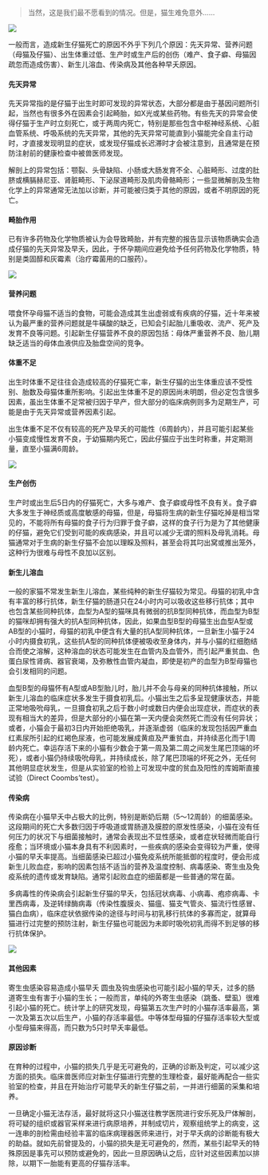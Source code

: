 > 当然，这是我们最不愿看到的情况。但是，猫生难免意外......

![](https://mmbiz.qpic.cn/mmbiz_jpg/mLA9xDdPFPU15vChujv1O2DcGHAqnraRrkGMShfJFvOkzq1cmHpYsv2DCsrkrtP2my1zezq1LfW4hhoEPOY2gA/640?wx_fmt=jpeg&tp=webp&wxfrom=5&wx_lazy=1&wx_co=1)

一般而言，造成新生仔猫死亡的原因不外乎下列几个原因：先天异常、营养问题（母猫及仔猫）、出生体重过低、生产时或生产后的创伤（难产、食子癖、母猫因疏忽而造成伤害）、新生儿溶血、传染病及其他各种早夭原因。

#### 先天异常

先天异常指的是仔猫于出生时即可发现的异常状态，大部分都是由于基因问题所引起，当然也有很多外在因素会引起畸胎，如X光或某些药物。有些先天的异常会使得仔猫于生产时立刻死亡，或于两周内死亡，特别是那些包含中枢神经系统、心脏血管系统、呼吸系统的先天异常，其他的先天异常可能直到小猫能完全自主行动时，才直接发现明显的症状，或发现仔猫成长迟滞时才会被注意到，且通常是在预防注射前的健康检查中被兽医师发现。

解剖上的异常包括：颚裂、头骨缺陷、小肠或大肠发育不全、心脏畸形、过度的肚脐或横膈赫尼亚、肾脏畸形、下泌尿道畸形及肌肉骨骼畸形；一些显微解剖及生物化学上的异常通常无法加以诊断，并可能被归类于其他的原因，或者不明原因的死亡。


#### 畸胎作用

已有许多药物及化学物质被认为会导致畸胎，并有完整的报告显示该物质确实会造成仔猫的先天异常及早夭，因此，于怀孕期间应避免给予任何药物及化学物质，特别是类固醇和灰霉素（治疗霉菌用的口服药）。

![](https://mmbiz.qpic.cn/mmbiz_jpg/mLA9xDdPFPU15vChujv1O2DcGHAqnraRveG49lQUCtUHtkbXSLVVvxtP1xOj61UfdmMjMOOUZt1lVKl9d5JtDw/640?wx_fmt=jpeg&tp=webp&wxfrom=5&wx_lazy=1&wx_co=1)


#### 营养问题

喂食怀孕母猫不适当的食物，可能会造成其生出虚弱或有疾病的仔猫，近十年来被认为最严重的营养问题就是牛磺酸的缺乏，已知会引起胎儿重吸收、流产、死产及发育不良等问题。引起新生仔猫营养不良的原因包括：母体严重营养不良、胎儿期缺乏适当的母体血液供应及胎盘空间的竞争。



#### 体重不足

出生时体重不足往往会造成较高的仔猫死亡率，新生仔猫的出生体重应该不受性别、胎数及母猫体重所影响。引起出生体重不足的原因尚未明朗，但必定包含很多因素，虽出生体重不足常被归因于早产，但大部分的临床病例则多为足期生产，可能是由于先天异常或营养因素引起。

出生体重不足不仅有较高的死产及早夭的可能性（6周龄内），并且可能引起某些小猫变成慢性发育不良，于幼猫期内死亡，因此仔猫应于出生时称重，并定期测量，直至小猫满6周龄。

![](https://mmbiz.qpic.cn/mmbiz_jpg/mLA9xDdPFPXnfSOLaALnx5H651FhXX0ibbnmzydiaus4hkl1Gdk5wRqzYib8LZXAxL75oN2wcref48Y8cBUib66xvQ/640?wx_fmt=jpeg&tp=webp&wxfrom=5&wx_lazy=1&wx_co=1)


#### 生产创伤

生产时或出生后5日内的仔猫死亡，大多与难产、食子癖或母性不良有关。食子癖大多发生于神经质或高度敏感的母猫，但是，母猫将生病的新生仔猫吃掉是相当常见的，不能将所有母猫的食子行为归罪于食子癖，这样的食子行为是为了其他健康的仔猫，避免它们受到可能的疾病感染，并且可以减少无谓的照料及母乳消耗。母猫通常对于生病的新生仔猫不会加以理睬及照料，甚至会将其叼出窝或推出笼外，这种行为很难与母性不良加以区别。


#### 新生儿溶血

一般的家猫不常发生新生儿溶血，某些纯种的新生仔猫较为常见。母猫的初乳中含有丰富的移行抗体，新生仔猫的肠道只在24小时内可以吸收这些移行抗体；其中也包含某些同种抗体，血型为A型的猫咪具有微弱的抗B型同种抗体，而血型为B型的猫咪却拥有强大的抗A型同种抗体，因此，如果血型B型的母猫生出血型A型或AB型的小猫时，母猫的初乳中便含有大量的抗A型同种抗体，一旦新生小猫于24小时内摄食初乳，这些抗A型的同种抗体便被吸收至身体内，并与小猫的红细胞结合而使之溶解，这种溶血的状态可能发生在血管内及血管外，而引起严重贫血、色蛋白尿性肾病、器官衰竭，及弥散性血管内凝血，即使是初产的血型为B型母猫也会引发相同的问题。

血型B型的母猫怀有A型或AB型胎儿时，胎儿并不会与母亲的同种抗体接触，所以新生儿溶血的临床症状多发生于摄食初乳后。小猫出生之后多呈现健康状态，并能正常地吸吮母乳，一旦摄食初乳之后于数小时或数日内便会出现症状，而症状的表现有相当大的差异，但是大部分的小猫在第一天内便会突然死亡而没有任何异状；或者，小猫会于最初3日内开始拒绝吸乳，并逐渐虚弱（临床的发现包括因严重血红素尿所引起的红褐色尿液，也可能发展成黄疸及严重贫血，并持续恶化而于1周龄内死亡。幸运存活下来的小猫有少数会于第一周及第二周之间发生尾巴顶端的坏死），或者小猫仍持续吸吮母乳，并持续成长，除了尾巴顶端的坏死之外，无任何其他明显症状发生，但是从实验室的检验上可发现中度的贫血及阳性的库姆斯直接试验（Direct Coombs’test）。


#### 传染病

传染病在小猫早夭中占极大的比例，特别是断奶后期（5～12周龄）的细菌感染。这段期间的死亡大多数归因于呼吸道或胃肠道及膜腔的原发性感染，小猫在没有任何压力的状况下与细菌接触时，通常会表现出不显性感染，或者症状轻微而能自行痊愈；当环境或小猫本身具有不利因素时，一些疾病的感染会变得较为严重，使得小猫的早夭率提高。当细菌感染已超过小猫免疫系统所能抵御的程度时，便会形成新生儿败血症，影响的因素包括不适当的营养及温度控制、病毒感染、寄生虫及免疫系统的遗传或发育缺陷。通常引起败血症的细菌都是一些普通的常在菌。

多病毒性的传染病会引起新生仔猫的早夭，包括冠状病毒、小病毒、疱疹病毒、卡里西病毒，及逆转绿酶病毒（传染性腹膜炎、猫瘟、猫支气管炎、猫流行性感冒、猫白血病），临床症状依据传染的途径与时间与初乳移行抗体的多寡而定，就算母猫进行过完整的预防注射，新生仔猫也可能因为未即时吸吮初乳而得不到足够的移行抗体保护。

![](https://mmbiz.qpic.cn/mmbiz_jpg/mLA9xDdPFPU15vChujv1O2DcGHAqnraRlWdNZOCibn1u7uibIwtttvh1lcL40rviblwmxmcxubEFibA22UVHjmt0ng/640?wx_fmt=jpeg&tp=webp&wxfrom=5&wx_lazy=1&wx_co=1)


#### 其他因素

寄生虫感染容易造成小猫早夭 圆虫及钩虫感染也可能引起小猫的早夭，过多的肠道寄生虫有害于小猫的生长；一般而言，单纯的外寄生虫感染（跳蚤、壁虱）很难引起小猫的死亡。统计学上的研究发现，母猫第五次生产时的小猫存活率最高，第一次及第五次以后生产，小猫的存活率最低。中等体型母猫的仔猫存活率较大型或小型母猫来得高，而只数为5只时早夭率最低。


#### 原因诊断

在育种的过程中，小猫的损失几乎是无可避免的，正确的诊断及判定，可以减少这方面的损失。临床兽医师应对新生仔猫进行完整的生理检查，最好能再配合一些实验室的检查，并且在开始治疗可能早夭的新生仔猫之前，一并进行细菌的采集和培养。

一旦确定小猫无法存活，最好就将这只小猫送往教学医院进行安乐死及尸体解剖，将可疑的组织或器官采样来进行病原培养，并制成切片，观察组统学上的病变，这一连串的剖检需由经验丰富的临床病理器医师来进行，对于早夭病的诊断能有极大的助益。就如先前曾提及的，小猫的损失是无可避免的，然而，某些引起早夭的特殊原因是事先可以预防或避免的，因此一旦原因确认之后，应针对这些因素加以排除，以期下一胎能有更高的仔猫存活率。